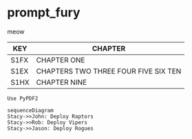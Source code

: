 # prompt_fury
meow

| KEY | CHAPTER |
| --- | --- |
| S1FX | CHAPTER ONE |
| S1EX | CHAPTERS TWO THREE FOUR FIVE SIX TEN |
| S1HX | CHAPTER NINE |

```
Use PyPDF2
```

```mermaid
sequenceDiagram
Stacy->>John: Deploy Raptors
Stacy->>Rob: Deploy Vipers
Stacy->>Jason: Deploy Rogues
```

